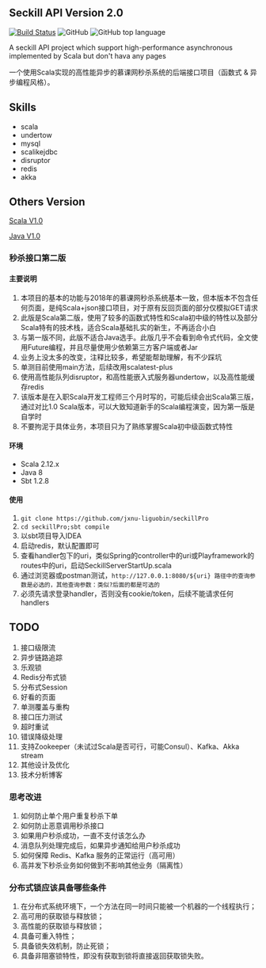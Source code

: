 Seckill API Version 2.0
---

[![Build Status](https://travis-ci.org/jxnu-liguobin/seckillPro.svg?branch=master)](https://travis-ci.org/jxnu-liguobin/seckillPro)
![GitHub](https://img.shields.io/github/license/jxnu-liguobin/seckillPro.svg)
![GitHub top language](https://img.shields.io/github/languages/top/jxnu-liguobin/seckillPro.svg)

A seckill API project which support high-performance asynchronous implemented by Scala but don't hava any pages

一个使用Scala实现的高性能异步的慕课网秒杀系统的后端接口项目（函数式 & 异步编程风格）。

Skills
---

* scala
* undertow
* mysql
* scalikejdbc
* disruptor
* redis
* akka


Others Version
---
[Scala V1.0](https://github.com/jxnu-liguobin/SpringBoot-SecKill-Scala)

[Java  V1.0](https://github.com/jxnu-liguobin/SpringBoot-SecKill-Scala/tree/seckill)


### 秒杀接口第二版

#### 主要说明

1. 本项目的基本的功能与2018年的慕课网秒杀系统基本一致，但本版本不包含任何页面，是纯Scala+json接口项目，对于原有反回页面的部分仅模拟GET请求
2. 此版是Scala第二版，使用了较多的函数式特性和Scala初中级的特性以及部分Scala特有的技术栈，适合Scala基础扎实的新生，不再适合小白
3. 与第一版不同，此版不适合Java选手。此版几乎不会看到命令式代码，全文使用Future编程，并且尽量使用少依赖第三方客户端或者Jar
4. 业务上没太多的改变，注释比较多，希望能帮助理解，有不少踩坑
5. 单测目前使用main方法，后续改用scalatest-plus
6. 使用高性能队列disruptor，和高性能嵌入式服务器undertow，以及高性能缓存redis
7. 该版本是在入职Scala开发工程师三个月时写的，可能后续会出Scala第三版，通过对比1.0 Scala版本，可以大致知道新手的Scala编程演变，因为第一版是自学时
8. 不要拘泥于具体业务，本项目只为了熟练掌握Scala初中级函数式特性

#### 环境

- Scala 2.12.x
- Java 8
- Sbt 1.2.8

#### 使用

1. `git clone https://github.com/jxnu-liguobin/seckillPro`
2. `cd seckillPro;sbt compile`
3. 以sbt项目导入IDEA
4. 启动redis，默认配置即可
4. 查看handler包下的uri，类似Spring的controller中的uri或Playframework的routes中的uri，启动SeckillServerStartUp.scala
5. 通过浏览器或postman测试，`http://127.0.0.1:8080/${uri} 路径中的查询参数是必选的，其他查询参数：类似?后面的都是可选的`
6. 必须先请求登录handler，否则没有cookie/token，后续不能请求任何handlers

## TODO

1. 接口级限流
2. 异步链路追踪
3. 乐观锁
4. Redis分布式锁
5. 分布式Session
6. 好看的页面
7. 单测覆盖与重构
8. 接口压力测试
9. 超时重试
10. 错误降级处理
11. 支持Zookeeper（未试过Scala是否可行，可能Consul）、Kafka、Akka stream
12. 其他设计及优化
13. 技术分析博客

### 思考改进

1. 如何防止单个用户重复秒杀下单
2. 如何防止恶意调用秒杀接口
3. 如果用户秒杀成功，一直不支付该怎么办
4. 消息队列处理完成后，如果异步通知给用户秒杀成功
5. 如何保障 Redis、Kafka 服务的正常运行（高可用）
6. 高并发下秒杀业务如何做到不影响其他业务（隔离性）

### 分布式锁应该具备哪些条件

1. 在分布式系统环境下，一个方法在同一时间只能被一个机器的一个线程执行；
2. 高可用的获取锁与释放锁；
3. 高性能的获取锁与释放锁；
4. 具备可重入特性；
5. 具备锁失效机制，防止死锁；
6. 具备非阻塞锁特性，即没有获取到锁将直接返回获取锁失败。

